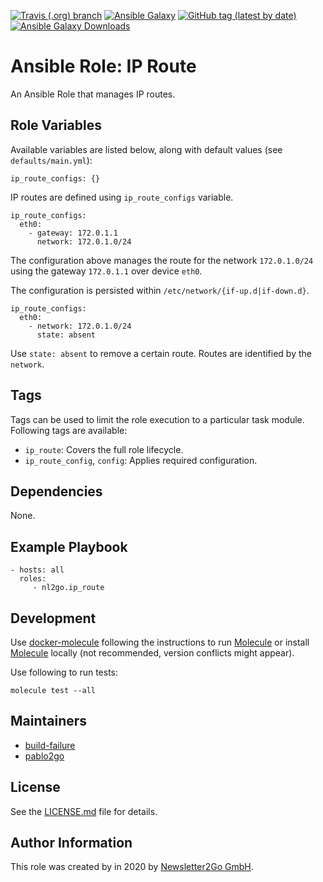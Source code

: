 [![Travis (.org) branch](https://img.shields.io/travis/nl2go/ansible-role-ip-route/master)](https://travis-ci.org/nl2go/ansible-role-ip-route)
[![Ansible Galaxy](https://img.shields.io/badge/role-nl2go.ip_route-blue.svg)](https://galaxy.ansible.com/nl2go/ip_route/)
[![GitHub tag (latest by date)](https://img.shields.io/github/v/tag/nl2go/ansible-role-ip-route)](https://galaxy.ansible.com/nl2go/ip_route)
[![Ansible Galaxy Downloads](https://img.shields.io/ansible/role/d/47292.svg?color=blue)](https://galaxy.ansible.com/nl2go/ip_route/)

# Ansible Role: IP Route

An Ansible Role that manages IP routes.

## Role Variables

Available variables are listed below, along with default values (see `defaults/main.yml`):

    ip_route_configs: {}
        
IP routes are defined using `ip_route_configs` variable.
    
    ip_route_configs:
      eth0:
        - gateway: 172.0.1.1
          network: 172.0.1.0/24

The configuration above manages the route for the network `172.0.1.0/24` using the
gateway `172.0.1.1` over device `eth0`.

The configuration is persisted within `/etc/network/{if-up.d|if-down.d}`.  

    ip_route_configs:
      eth0:
        - network: 172.0.1.0/24
          state: absent

Use `state: absent` to remove a certain route. Routes are identified by the `network`.

## Tags

Tags can be used to limit the role execution to a particular task module. Following tags are available:

- `ip_route`: Covers the full role lifecycle.
- `ip_route_config`, `config`: Applies required configuration.

## Dependencies

None.

## Example Playbook

    - hosts: all
      roles:
         - nl2go.ip_route
              
## Development
Use [docker-molecule](https://github.com/nl2go/docker-molecule) following the instructions to run [Molecule](https://molecule.readthedocs.io/en/stable/)
or install [Molecule](https://molecule.readthedocs.io/en/stable/) locally (not recommended, version conflicts might appear).

Use following to run tests:

    molecule test --all

## Maintainers

- [build-failure](https://github.com/build-failure)
- [pablo2go](https://github.com/pablo2go)

## License

See the [LICENSE.md](LICENSE.md) file for details.

## Author Information

This role was created by in 2020 by [Newsletter2Go GmbH](https://www.newsletter2go.com/).
